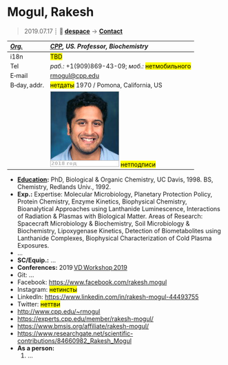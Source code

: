 # Mogul, Rakesh
> 2019.07.17 ┊ **🚀 [despace](index.md)** → **[Contact](contact.md)**

|*[Org.](contact.md)*|*[CPP](03_cpp.md), US. Professor, Biochemistry*|
|:--|:--|
|i18n| <mark>TBD</mark> |
|Tel|*раб.:* +1(909)869-43-09; *моб.:* <mark>нетмобильного</mark> |
|E‑mail| <rmogul@cpp.edu> |
|B‑day, addr.| <mark>нетдаты</mark> 1970 / Pomona, California, US |
|| [![](f/contact/m/mogul_001_photo_thumb.jpg)](f/contact/m/mogul_001_photo.jpg) <mark>нетподписи</mark> |

   - **[Education](edu.md):** PhD, Biological & Organic Chemistry, UC Davis, 1998. BS, Chemistry, Redlands Univ., 1992.
   - **Exp.:** Expertise: Molecular Microbiology, Planetary Protection Policy, Protein Chemistry, Enzyme Kinetics, Biophysical Chemistry, Bioanalytical Approaches using Lanthanide Luminescence, Interactions of Radiation & Plasmas with Biological Matter. Areas of Research: Spacecraft Microbiology & Biochemistry, Soil Microbiology & Biochemistry, Lipoxygenase Kinetics, Detection of Biometabolites using Lanthanide Complexes, Biophysical Characterization of Cold Plasma Exposures.
   - …
   - **SC/Equip.:** …
   - **Conferences:** 2019 [VD Workshop 2019](vdws2019.md)
   - Git: …
   - Facebook: <https://www.facebook.com/rakesh.mogul>
   - Instagram: <mark>нетинсты</mark>
   - LinkedIn: <https://www.linkedin.com/in/rakesh-mogul-44493755>
   - Twitter: <mark>неттви</mark>
   - <http://www.cpp.edu/~rmogul>
   - <https://experts.cpp.edu/member/rakesh-mogul/>
   - <https://www.bmsis.org/affiliate/rakesh-mogul/>
   - <https://www.researchgate.net/scientific-contributions/84660982_Rakesh_Mogul>
   - **As a person:**
      1. …
